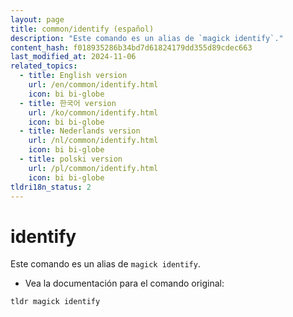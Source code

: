 ```yaml
---
layout: page
title: common/identify (español)
description: "Este comando es un alias de `magick identify`."
content_hash: f018935286b34bd7d61824179dd355d89cdec663
last_modified_at: 2024-11-06
related_topics:
  - title: English version
    url: /en/common/identify.html
    icon: bi bi-globe
  - title: 한국어 version
    url: /ko/common/identify.html
    icon: bi bi-globe
  - title: Nederlands version
    url: /nl/common/identify.html
    icon: bi bi-globe
  - title: polski version
    url: /pl/common/identify.html
    icon: bi bi-globe
tldri18n_status: 2
---
```

# identify

Este comando es un alias de `magick identify`.

- Vea la documentación para el comando original:

`tldr magick identify`
